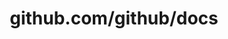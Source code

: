 ---
layout: post
title: github.com/github/docs
categories: link
tags: [انگلیسی, گیت‌هاب, برنامه‌نویسی]
---